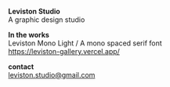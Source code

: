 <strong>Leviston Studio</strong><br>
A graphic design studio


<strong>In the works</strong><br>
Leviston Mono Light / A mono spaced serif font<br>
https://leviston-gallery.vercel.app/


<strong>contact</strong><br>
leviston.studio@gmail.com
